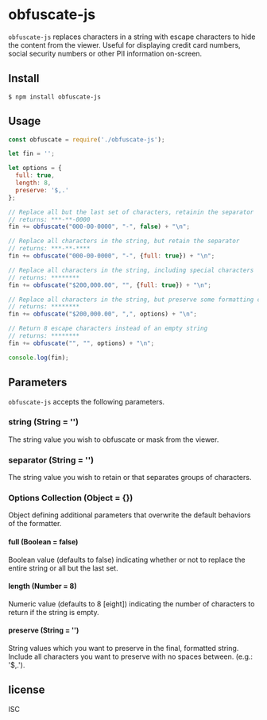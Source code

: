 # obfuscate-js

`obfuscate-js` replaces characters in a string with escape characters to hide the content from the viewer. Useful for displaying credit card numbers, social security numbers or other PII information on-screen.

## Install

```
$ npm install obfuscate-js
```


## Usage

```js
const obfuscate = require('./obfuscate-js');

let fin = '';

let options = {
  full: true,
  length: 8,
  preserve: '$,.'
};

// Replace all but the last set of characters, retainin the separator
// returns: ***-**-0000
fin += obfuscate("000-00-0000", "-", false) + "\n";

// Replace all characters in the string, but retain the separator
// returns: ***-**-****
fin += obfuscate("000-00-0000", "-", {full: true}) + "\n";

// Replace all characters in the string, including special characters
// returns: ********
fin += obfuscate("$200,000.00", "", {full: true}) + "\n";

// Replace all characters in the string, but preserve some formatting chars
// returns: ********
fin += obfuscate("$200,000.00", ",", options) + "\n";

// Return 8 escape characters instead of an empty string
// returns: ********
fin += obfuscate("", "", options) + "\n";

console.log(fin);
```

## Parameters

`obfuscate-js` accepts the following parameters.

### string (String = '')
The string value you wish to obfuscate or mask from the viewer.

### separator (String = '')
The string value you wish to retain or that separates groups of characters.

### Options Collection (Object = {})
Object defining additional parameters that overwrite the default behaviors of the formatter.

#### full (Boolean = false)
Boolean value (defaults to false) indicating whether or not to replace the entire string or all but the last set.

#### length (Number = 8)
Numeric value (defaults to 8 [eight]) indicating the number of characters to return if the string is empty.

#### preserve (String = '')
String values which you want to preserve in the final, formatted string. Include all characters you want to preserve with no spaces between. (e.g.: '$,.').

## license

ISC
